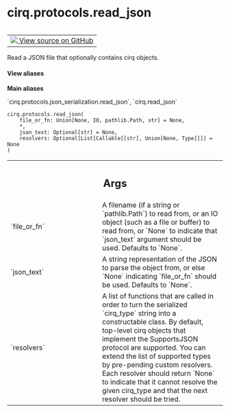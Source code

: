 <div itemscope itemtype="http://developers.google.com/ReferenceObject">
<meta itemprop="name" content="cirq.protocols.read_json" />
<meta itemprop="path" content="Stable" />
</div>

# cirq.protocols.read_json

<!-- Insert buttons and diff -->

<table class="tfo-notebook-buttons tfo-api" align="left">

<td>
  <a target="_blank" href="https://github.com/quantumlib/cirq/tree/master/cirq/protocols/json_serialization.py">
    <img src="https://www.tensorflow.org/images/GitHub-Mark-32px.png" />
    View source on GitHub
  </a>
</td>
</table>



Read a JSON file that optionally contains cirq objects.

<section class="expandable">
  <h4 class="showalways">View aliases</h4>
  <p>
<b>Main aliases</b>
<p>`cirq.protocols.json_serialization.read_json`, `cirq.read_json`</p>
</p>
</section>

<pre class="devsite-click-to-copy prettyprint lang-py tfo-signature-link">
<code>cirq.protocols.read_json(
    file_or_fn: Union[None, IO, pathlib.Path, str] = None,
    *,
    json_text: Optional[str] = None,
    resolvers: Optional[List[Callable[[str], Union[None, Type]]]] = None
)
</code></pre>



<!-- Placeholder for "Used in" -->


<!-- Tabular view -->
 <table class="responsive fixed orange">
<colgroup><col width="214px"><col></colgroup>
<tr><th colspan="2"><h2 class="add-link">Args</h2></th></tr>

<tr>
<td>
`file_or_fn`
</td>
<td>
A filename (if a string or `pathlib.Path`) to read from, or
an IO object (such as a file or buffer) to read from, or `None` to
indicate that `json_text` argument should be used. Defaults to
`None`.
</td>
</tr><tr>
<td>
`json_text`
</td>
<td>
A string representation of the JSON to parse the object from,
or else `None` indicating `file_or_fn` should be used. Defaults to
`None`.
</td>
</tr><tr>
<td>
`resolvers`
</td>
<td>
A list of functions that are called in order to turn
the serialized `cirq_type` string into a constructable class.
By default, top-level cirq objects that implement the SupportsJSON
protocol are supported. You can extend the list of supported types
by pre-pending custom resolvers. Each resolver should return `None`
to indicate that it cannot resolve the given cirq_type and that
the next resolver should be tried.
</td>
</tr>
</table>

